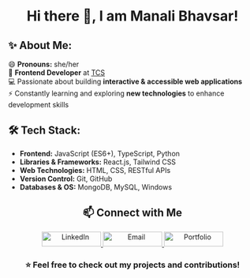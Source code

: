 <h1 align="center"> Hi there 👋, I am Manali Bhavsar! </h1>

<h2>✨ About Me:</h2>

😄 **Pronouns:** she/her  
🚀 **Frontend Developer** at [TCS](https://www.tcs.com/)  
💻 Passionate about building **interactive & accessible web applications**  
⚡ Constantly learning and exploring **new technologies** to enhance development skills  



<h2>🛠️ Tech Stack:</h2>

- **Frontend:** JavaScript (ES6+), TypeScript, Python  
- **Libraries & Frameworks:** React.js, Tailwind CSS  
- **Web Technologies:** HTML, CSS, RESTful APIs  
- **Version Control:** Git, GitHub  
- **Databases & OS:** MongoDB, MySQL, Windows  



<h2 align="center">📫 Connect with Me</h2>  

<p align="center">
  <a href="https://www.linkedin.com/in/manali-bhavsar/" target="_blank">
    <img src="https://img.shields.io/badge/LinkedIn-0A66C2?style=flat-square&logo=linkedin&logoColor=white" alt="LinkedIn" width="120" height="30">
  </a>
  <a href="mailto:manalisbhavsar@gmail.com">
    <img src="https://img.shields.io/badge/Email-D14836?style=flat-square&logo=gmail&logoColor=white" alt="Email" width="120" height="30">
  </a>
  <a href="https://your-portfolio-link.com" target="_blank">
    <img src="https://img.shields.io/badge/Portfolio-24292F?style=flat-square&logo=github&logoColor=white" alt="Portfolio" width="120" height="30">
  </a>
</p>



<h3 align="center">⭐️ Feel free to check out my projects and contributions!</h3>

